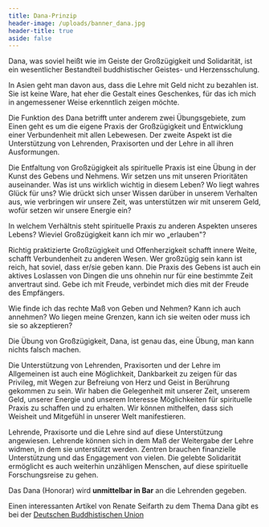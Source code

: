 ```yaml
---
title: Dana-Prinzip
header-image: /uploads/banner_dana.jpg
header-title: true
aside: false
---
```

Dana, was soviel heißt wie im Geiste der Großzügigkeit und Solidarität, ist ein wesentlicher Bestandteil buddhistischer Geistes- und Herzensschulung.

In Asien geht man davon aus, dass die Lehre mit Geld nicht zu bezahlen ist. Sie ist keine Ware, hat eher die Gestalt eines Geschenkes, für das ich mich in angemessener Weise erkenntlich zeigen möchte.

Die Funktion des Dana betrifft unter anderem zwei Übungsgebiete, zum Einen geht es um die eigene Praxis der Großzügigkeit und Entwicklung einer Verbundenheit mit allen Lebewesen. Der zweite Aspekt ist die Unterstützung von Lehrenden, Praxisorten und der Lehre in all ihren Ausformungen.

Die Entfaltung von Großzügigkeit als spirituelle Praxis ist eine Übung in der Kunst des Gebens und Nehmens. Wir setzen uns mit unseren Prioritäten auseinander. Was ist uns wirklich wichtig in diesem Leben? Wo liegt wahres Glück für uns? Wie drückt sich unser Wissen darüber in unserem Verhalten aus, wie verbringen wir unsere Zeit, was unterstützen wir mit unserem Geld, wofür setzen wir unsere Energie ein?

In welchem Verhältnis steht spirituelle Praxis zu anderen Aspekten unseres Lebens? Wieviel Großzügigkeit kann ich mir wo „erlauben"?

Richtig praktizierte Großzügigkeit und Offenherzigkeit schafft innere Weite, schafft Verbundenheit zu anderen Wesen. Wer großzügig sein kann ist reich, hat soviel, dass er/sie geben kann. Die Praxis des Gebens ist auch ein aktives Loslassen von Dingen die uns ohnehin nur für eine bestimmte Zeit anvertraut sind. Gebe ich mit Freude, verbindet mich dies mit der Freude des Empfängers.

Wie finde ich das rechte Maß von Geben und Nehmen? Kann ich auch annehmen? Wo liegen meine Grenzen, kann ich sie weiten oder muss ich sie so akzeptieren?

Die Übung von Großzügigkeit, Dana, ist genau das, eine Übung, man kann nichts falsch machen.

Die Unterstützung von Lehrenden, Praxisorten und der Lehre im Allgemeinen ist auch eine Möglichkeit, Dankbarkeit zu zeigen für das Privileg, mit Wegen zur Befreiung von Herz und Geist in Berührung gekommen zu sein. Wir haben die Gelegenheit mit unserer Zeit, unserem Geld, unserer Energie und unserem Interesse Möglichkeiten für spirituelle Praxis zu schaffen und zu erhalten. Wir können mithelfen, dass sich Weisheit und Mitgefühl in unserer Welt manifestieren.

Lehrende, Praxisorte und die Lehre sind auf diese Unterstützung angewiesen. Lehrende können sich in dem Maß der Weitergabe der Lehre widmen, in dem sie unterstützt werden. Zentren brauchen finanzielle Unterstützung und das Engagement von vielen. Die gelebte Solidarität ermöglicht es auch weiterhin unzähligen Menschen, auf diese spirituelle Forschungsreise zu gehen.

Das Dana (Honorar) wird **unmittelbar in Bar** an die Lehrenden gegeben.

Einen interessanten Artikel von Renate Seifarth zu dem Thema Dana gibt es bei der [Deutschen Buddhistischen Union](http://www.buddhismus-soziales.de/infos_texts/101.pdf) 

